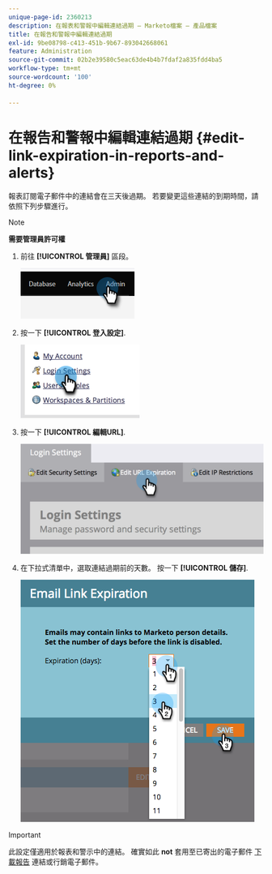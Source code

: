 ```yaml
---
unique-page-id: 2360213
description: 在報表和警報中編輯連結過期 — Marketo檔案 — 產品檔案
title: 在報告和警報中編輯連結過期
exl-id: 9be08798-c413-451b-9b67-893042668061
feature: Administration
source-git-commit: 02b2e39580c5eac63de4b4b7fdaf2a835fdd4ba5
workflow-type: tm+mt
source-wordcount: '100'
ht-degree: 0%

---
```


# 在報告和警報中編輯連結過期 {#edit-link-expiration-in-reports-and-alerts}

報表訂閱電子郵件中的連結會在三天後過期。 若要變更這些連結的到期時間，請依照下列步驟進行。

>[!NOTE]
>
>**需要管理員許可權**

1. 前往 **[!UICONTROL 管理員]** 區段。

   ![](assets/edit-link-expiration-in-reports-and-alerts-1.png)

1. 按一下 **[!UICONTROL 登入設定]**.

   ![](assets/edit-link-expiration-in-reports-and-alerts-2.png)

1. 按一下 **[!UICONTROL 編輯URL]**.

   ![](assets/edit-link-expiration-in-reports-and-alerts-3.png)

1. 在下拉式清單中，選取連結過期前的天數。 按一下 **[!UICONTROL 儲存]**.

   ![](assets/edit-link-expiration-in-reports-and-alerts-4.png)

>[!IMPORTANT]
>
>此設定僅適用於報表和警示中的連結。 確實如此 **not** 套用至已寄出的電子郵件 [下載報告](/help/marketo/product-docs/reporting/basic-reporting/report-subscriptions/subscribe-to-a-smart-list.md#email-message) 連結或行銷電子郵件。
